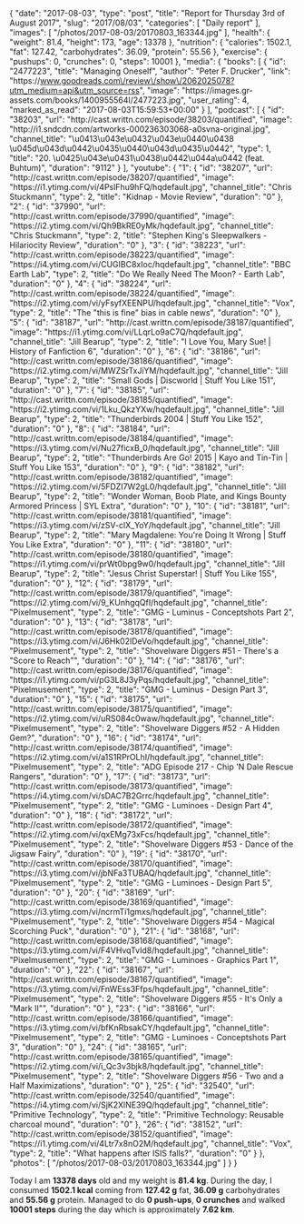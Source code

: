 {
    "date": "2017-08-03",
    "type": "post",
    "title": "Report for Thursday 3rd of August 2017",
    "slug": "2017\/08\/03",
    "categories": [
        "Daily report"
    ],
    "images": [
        "\/photos\/2017-08-03\/20170803_163344.jpg"
    ],
    "health": {
        "weight": 81.4,
        "height": 173,
        "age": 13378
    },
    "nutrition": {
        "calories": 1502.1,
        "fat": 127.42,
        "carbohydrates": 36.09,
        "protein": 55.56
    },
    "exercise": {
        "pushups": 0,
        "crunches": 0,
        "steps": 10001
    },
    "media": {
        "books": [
            {
                "id": "2477223",
                "title": "Managing Oneself",
                "author": "Peter F. Drucker",
                "link": "https:\/\/www.goodreads.com\/review\/show\/2062025078?utm_medium=api&utm_source=rss",
                "image": "https:\/\/images.gr-assets.com\/books\/1400955564l\/2477223.jpg",
                "user_rating": 4,
                "marked_as_read": "2017-08-03T15:59:53+00:00"
            }
        ],
        "podcast": [
            {
                "id": "38203",
                "url": "http:\/\/cast.writtn.com\/episode\/38203\/quantified",
                "image": "http:\/\/i1.sndcdn.com\/artworks-000236303068-a0svna-original.jpg",
                "channel_title": "\u0413\u043e\u0432\u043e\u0440\u0438 \u045d\u043d\u0442\u0435\u0440\u043d\u0435\u0442",
                "type": 1,
                "title": "20. \u0425\u043e\u0431\u0438\u0442\u044a\u0442 (feat. Buhtum)",
                "duration": "9112"
            }
        ],
        "youtube": {
            "1": {
                "id": "38207",
                "url": "http:\/\/cast.writtn.com\/episode\/38207\/quantified",
                "image": "https:\/\/i1.ytimg.com\/vi\/4PslFhu9hFQ\/hqdefault.jpg",
                "channel_title": "Chris Stuckmann",
                "type": 2,
                "title": "Kidnap - Movie Review",
                "duration": "0"
            },
            "2": {
                "id": "37990",
                "url": "http:\/\/cast.writtn.com\/episode\/37990\/quantified",
                "image": "https:\/\/i2.ytimg.com\/vi\/Qh9BkRE0yMk\/hqdefault.jpg",
                "channel_title": "Chris Stuckmann",
                "type": 2,
                "title": "Stephen King's Sleepwalkers - Hilariocity Review",
                "duration": "0"
            },
            "3": {
                "id": "38223",
                "url": "http:\/\/cast.writtn.com\/episode\/38223\/quantified",
                "image": "https:\/\/i4.ytimg.com\/vi\/CUGIBC8xIoc\/hqdefault.jpg",
                "channel_title": "BBC Earth Lab",
                "type": 2,
                "title": "Do We Really Need The Moon? - Earth Lab",
                "duration": "0"
            },
            "4": {
                "id": "38224",
                "url": "http:\/\/cast.writtn.com\/episode\/38224\/quantified",
                "image": "https:\/\/i2.ytimg.com\/vi\/yFsyfXEENPU\/hqdefault.jpg",
                "channel_title": "Vox",
                "type": 2,
                "title": "The \"this is fine\" bias in cable news",
                "duration": "0"
            },
            "5": {
                "id": "38187",
                "url": "http:\/\/cast.writtn.com\/episode\/38187\/quantified",
                "image": "https:\/\/i1.ytimg.com\/vi\/LLqrLo9aC7Q\/hqdefault.jpg",
                "channel_title": "Jill Bearup",
                "type": 2,
                "title": "I Love You, Mary Sue! | History of Fanfiction 6",
                "duration": "0"
            },
            "6": {
                "id": "38186",
                "url": "http:\/\/cast.writtn.com\/episode\/38186\/quantified",
                "image": "https:\/\/i2.ytimg.com\/vi\/MWZSrTxJiYM\/hqdefault.jpg",
                "channel_title": "Jill Bearup",
                "type": 2,
                "title": "Small Gods | Discworld | Stuff You Like 151",
                "duration": "0"
            },
            "7": {
                "id": "38185",
                "url": "http:\/\/cast.writtn.com\/episode\/38185\/quantified",
                "image": "https:\/\/i2.ytimg.com\/vi\/1Lku_QkzYXw\/hqdefault.jpg",
                "channel_title": "Jill Bearup",
                "type": 2,
                "title": "Thunderbirds 2004 | Stuff You Like 152",
                "duration": "0"
            },
            "8": {
                "id": "38184",
                "url": "http:\/\/cast.writtn.com\/episode\/38184\/quantified",
                "image": "https:\/\/i3.ytimg.com\/vi\/Nu27ficxB_0\/hqdefault.jpg",
                "channel_title": "Jill Bearup",
                "type": 2,
                "title": "Thunderbirds Are Go! 2015 | Kayo and Tin-Tin | Stuff You Like 153",
                "duration": "0"
            },
            "9": {
                "id": "38182",
                "url": "http:\/\/cast.writtn.com\/episode\/38182\/quantified",
                "image": "https:\/\/i2.ytimg.com\/vi\/5FDZI7W2gL0\/hqdefault.jpg",
                "channel_title": "Jill Bearup",
                "type": 2,
                "title": "Wonder Woman, Boob Plate, and Kings Bounty Armored Princess | SYL Extra",
                "duration": "0"
            },
            "10": {
                "id": "38181",
                "url": "http:\/\/cast.writtn.com\/episode\/38181\/quantified",
                "image": "https:\/\/i3.ytimg.com\/vi\/zSV-clX_YoY\/hqdefault.jpg",
                "channel_title": "Jill Bearup",
                "type": 2,
                "title": "Mary Magdalene: You're Doing It Wrong | Stuff You Like Extra",
                "duration": "0"
            },
            "11": {
                "id": "38180",
                "url": "http:\/\/cast.writtn.com\/episode\/38180\/quantified",
                "image": "https:\/\/i1.ytimg.com\/vi\/prWt0bpg9w0\/hqdefault.jpg",
                "channel_title": "Jill Bearup",
                "type": 2,
                "title": "Jesus Christ Superstar! | Stuff You Like 155",
                "duration": "0"
            },
            "12": {
                "id": "38179",
                "url": "http:\/\/cast.writtn.com\/episode\/38179\/quantified",
                "image": "https:\/\/i2.ytimg.com\/vi\/9_KUnhgqQfI\/hqdefault.jpg",
                "channel_title": "Pixelmusement",
                "type": 2,
                "title": "GMG - Luminus - Conceptshots Part 2",
                "duration": "0"
            },
            "13": {
                "id": "38178",
                "url": "http:\/\/cast.writtn.com\/episode\/38178\/quantified",
                "image": "https:\/\/i3.ytimg.com\/vi\/J6Hk02lDeVo\/hqdefault.jpg",
                "channel_title": "Pixelmusement",
                "type": 2,
                "title": "Shovelware Diggers #51 - There's a \"Score to Reach\"",
                "duration": "0"
            },
            "14": {
                "id": "38176",
                "url": "http:\/\/cast.writtn.com\/episode\/38176\/quantified",
                "image": "https:\/\/i1.ytimg.com\/vi\/pG3L8J3yPqs\/hqdefault.jpg",
                "channel_title": "Pixelmusement",
                "type": 2,
                "title": "GMG - Luminus - Design Part 3",
                "duration": "0"
            },
            "15": {
                "id": "38175",
                "url": "http:\/\/cast.writtn.com\/episode\/38175\/quantified",
                "image": "https:\/\/i2.ytimg.com\/vi\/uRS084c0waw\/hqdefault.jpg",
                "channel_title": "Pixelmusement",
                "type": 2,
                "title": "Shovelware Diggers #52 - A Hidden Gem?",
                "duration": "0"
            },
            "16": {
                "id": "38174",
                "url": "http:\/\/cast.writtn.com\/episode\/38174\/quantified",
                "image": "https:\/\/i2.ytimg.com\/vi\/a1S1RPrOLhI\/hqdefault.jpg",
                "channel_title": "Pixelmusement",
                "type": 2,
                "title": "ADG Episode 217 - Chip 'N Dale Rescue Rangers",
                "duration": "0"
            },
            "17": {
                "id": "38173",
                "url": "http:\/\/cast.writtn.com\/episode\/38173\/quantified",
                "image": "https:\/\/i4.ytimg.com\/vi\/sDAC7B2Grrc\/hqdefault.jpg",
                "channel_title": "Pixelmusement",
                "type": 2,
                "title": "GMG - Luminoes - Design Part 4",
                "duration": "0"
            },
            "18": {
                "id": "38172",
                "url": "http:\/\/cast.writtn.com\/episode\/38172\/quantified",
                "image": "https:\/\/i2.ytimg.com\/vi\/qxEMg73xFcs\/hqdefault.jpg",
                "channel_title": "Pixelmusement",
                "type": 2,
                "title": "Shovelware Diggers #53 - Dance of the Jigsaw Fairy",
                "duration": "0"
            },
            "19": {
                "id": "38170",
                "url": "http:\/\/cast.writtn.com\/episode\/38170\/quantified",
                "image": "https:\/\/i3.ytimg.com\/vi\/jbNFa3TUBAQ\/hqdefault.jpg",
                "channel_title": "Pixelmusement",
                "type": 2,
                "title": "GMG - Luminoes - Design Part 5",
                "duration": "0"
            },
            "20": {
                "id": "38169",
                "url": "http:\/\/cast.writtn.com\/episode\/38169\/quantified",
                "image": "https:\/\/i3.ytimg.com\/vi\/ncrmTi1gmxs\/hqdefault.jpg",
                "channel_title": "Pixelmusement",
                "type": 2,
                "title": "Shovelware Diggers #54 - Magical Scorching Puck",
                "duration": "0"
            },
            "21": {
                "id": "38168",
                "url": "http:\/\/cast.writtn.com\/episode\/38168\/quantified",
                "image": "https:\/\/i3.ytimg.com\/vi\/F4VHvqTvId8\/hqdefault.jpg",
                "channel_title": "Pixelmusement",
                "type": 2,
                "title": "GMG - Luminoes - Graphics Part 1",
                "duration": "0"
            },
            "22": {
                "id": "38167",
                "url": "http:\/\/cast.writtn.com\/episode\/38167\/quantified",
                "image": "https:\/\/i3.ytimg.com\/vi\/FnWEss3Ffps\/hqdefault.jpg",
                "channel_title": "Pixelmusement",
                "type": 2,
                "title": "Shovelware Diggers #55 - It's Only a \"Mark II\"",
                "duration": "0"
            },
            "23": {
                "id": "38166",
                "url": "http:\/\/cast.writtn.com\/episode\/38166\/quantified",
                "image": "https:\/\/i3.ytimg.com\/vi\/bfKnRbsakCY\/hqdefault.jpg",
                "channel_title": "Pixelmusement",
                "type": 2,
                "title": "GMG - Luminoes - Conceptshots Part 3",
                "duration": "0"
            },
            "24": {
                "id": "38165",
                "url": "http:\/\/cast.writtn.com\/episode\/38165\/quantified",
                "image": "https:\/\/i2.ytimg.com\/vi\/i_Qc3v3bjk8\/hqdefault.jpg",
                "channel_title": "Pixelmusement",
                "type": 2,
                "title": "Shovelware Diggers #56 - Two and a Half Maximizations",
                "duration": "0"
            },
            "25": {
                "id": "32540",
                "url": "http:\/\/cast.writtn.com\/episode\/32540\/quantified",
                "image": "https:\/\/i4.ytimg.com\/vi\/SjK2XlNE39Q\/hqdefault.jpg",
                "channel_title": "Primitive Technology",
                "type": 2,
                "title": "Primitive Technology: Reusable charcoal mound",
                "duration": "0"
            },
            "26": {
                "id": "38152",
                "url": "http:\/\/cast.writtn.com\/episode\/38152\/quantified",
                "image": "https:\/\/i1.ytimg.com\/vi\/4Ltr7x8nO2M\/hqdefault.jpg",
                "channel_title": "Vox",
                "type": 2,
                "title": "What happens after ISIS falls?",
                "duration": "0"
            }
        },
        "photos": [
            "\/photos\/2017-08-03\/20170803_163344.jpg"
        ]
    }
}

Today I am <strong>13378 days</strong> old and my weight is <strong>81.4 kg</strong>. During the day, I consumed <strong>1502.1 kcal</strong> coming from <strong>127.42 g</strong> fat, <strong>36.09 g</strong> carbohydrates and <strong>55.56 g</strong> protein. Managed to do <strong>0 push-ups</strong>, <strong>0 crunches</strong> and walked <strong>10001 steps</strong> during the day which is approximately <strong>7.62 km</strong>.